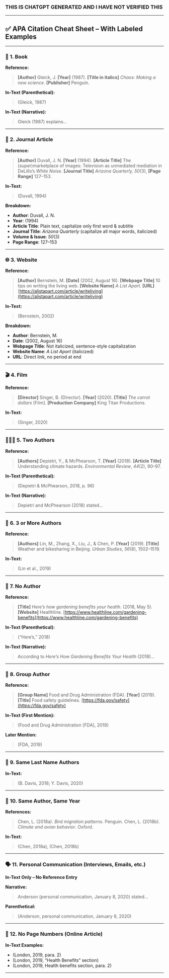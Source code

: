 ### THIS IS CHATGPT GENERATED AND I HAVE NOT VERIFIED THIS

---

## ✅ APA Citation Cheat Sheet – With Labeled Examples

---

### 📘 **1. Book**

**Reference:**

> **\[Author]** Gleick, J. **\[Year]** (1987). **\[Title in italics]** *Chaos: Making a new science*. **\[Publisher]** Penguin.

**In-Text (Parenthetical):**

> (Gleick, 1987)

**In-Text (Narrative):**

> Gleick (1987) explains...

---

### 📃 **2. Journal Article**

**Reference:**

> **\[Author]** Duvall, J. N. **\[Year]** (1994). **\[Article Title]** The (super)marketplace of images: Television as unmediated mediation in DeLillo’s *White Noise*. **\[Journal Title]** *Arizona Quarterly, 50*(3), **\[Page Range]** 127–153.

**In-Text:**

> (Duvall, 1994)

**Breakdown:**

* **Author**: Duvall, J. N.
* **Year**: (1994)
* **Article Title**: Plain text, capitalize only first word & subtitle
* **Journal Title**: *Arizona Quarterly* (capitalize all major words, italicized)
* **Volume & Issue**: *50*(3)
* **Page Range**: 127–153

---

### 🌐 **3. Website**

**Reference:**

> **\[Author]** Bernstein, M. **\[Date]** (2002, August 16). **\[Webpage Title]** 10 tips on writing the living web. **\[Website Name]** *A List Apart*. **\[URL]** [https://alistapart.com/article/writeliving](https://alistapart.com/article/writeliving)

**In-Text:**

> (Bernstein, 2002)

**Breakdown:**

* **Author**: Bernstein, M.
* **Date**: (2002, August 16)
* **Webpage Title**: Not italicized, sentence-style capitalization
* **Website Name**: *A List Apart* (italicized)
* **URL**: Direct link, no period at end

---

### 🎬 **4. Film**

**Reference:**

> **\[Director]** Singer, B. (Director). **\[Year]** (2020). **\[Title]** *The carrot dollars* \[Film]. **\[Production Company]** King Titan Productions.

**In-Text:**

> (Singer, 2020)

---

### 🧑‍🤝‍🧑 **5. Two Authors**

**Reference:**

> **\[Authors]** Depietri, Y., & McPhearson, T. **\[Year]** (2018). **\[Article Title]** Understanding climate hazards. *Environmental Review*, *44*(2), 90–97.

**In-Text (Parenthetical):**

> (Depietri & McPhearson, 2018, p. 96)

**In-Text (Narrative):**

> Depietri and McPhearson (2018) stated...

---

### 👥 **6. 3 or More Authors**

**Reference:**

> **\[Authors]** Lin, M., Zhang, X., Liu, J., & Chen, P. **\[Year]** (2019). **\[Title]** Weather and bikesharing in Beijing. *Urban Studies*, *56*(8), 1502–1519.

**In-Text:**

> (Lin et al., 2019)

---

### 🧾 **7. No Author**

**Reference:**

> **\[Title]** *Here’s how gardening benefits your health*. (2018, May 5). **\[Website]** Healthline. [https://www.healthline.com/gardening-benefits](https://www.healthline.com/gardening-benefits)

**In-Text (Parenthetical):**

> (“Here’s,” 2018)

**In-Text (Narrative):**

> According to *Here’s How Gardening Benefits Your Health* (2018)...

---

### 🏢 **8. Group Author**

**Reference:**

> **\[Group Name]** Food and Drug Administration (FDA). **\[Year]** (2019). **\[Title]** Food safety guidelines. [https://fda.gov/safety](https://fda.gov/safety)

**In-Text (First Mention):**

> (Food and Drug Administration \[FDA], 2019)

**Later Mention:**

> (FDA, 2019)

---

### 🧍 **9. Same Last Name Authors**

**In-Text:**

> (B. Davis, 2018; Y. Davis, 2020)

---

### 📅 **10. Same Author, Same Year**

**References:**

> Chen, L. (2018a). *Bird migration patterns*. Penguin.
> Chen, L. (2018b). *Climate and avian behavior*. Oxford.

**In-Text:**

> (Chen, 2018a), (Chen, 2018b)

---

### 🗣️ **11. Personal Communication (Interviews, Emails, etc.)**

**In-Text Only – No Reference Entry**

**Narrative:**

> Anderson (personal communication, January 8, 2020) stated...

**Parenthetical:**

> (Anderson, personal communication, January 8, 2020)

---

### 🔢 **12. No Page Numbers (Online Article)**

**In-Text Examples:**

* (London, 2019, para. 2)
* (London, 2019, “Health Benefits” section)
* (London, 2019, Health benefits section, para. 2)

---